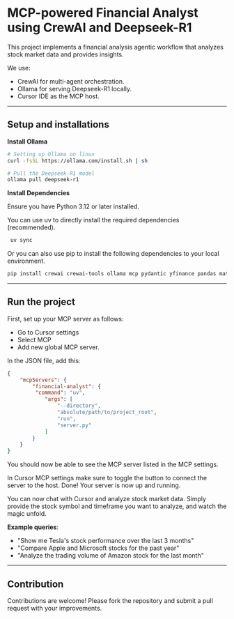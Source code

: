 # MCP-powered Financial Analyst using CrewAI and Deepseek-R1

This project implements a financial analysis agentic workflow that analyzes stock market data and provides insights.

We use:
- CrewAI for multi-agent orchestration.
- Ollama for serving Deepseek-R1 locally.
- Cursor IDE as the MCP host.

---
## Setup and installations

**Install Ollama**

```bash
# Setting up Ollama on linux
curl -fsSL https://ollama.com/install.sh | sh

# Pull the Deepseek-R1 model
ollama pull deepseek-r1
```

**Install Dependencies**

   Ensure you have Python 3.12 or later installed.

   You can use uv to directly install the required dependencies (recommended).
   ```bash
    uv sync
   ```

   Or you can also use pip to install the following dependencies to your local environment.
   ```bash
   pip install crewai crewai-tools ollama mcp pydantic yfinance pandas matplotlib
   ```

---

## Run the project

First, set up your MCP server as follows:
- Go to Cursor settings
- Select MCP 
- Add new global MCP server.

In the JSON file, add this:
```json
{
    "mcpServers": {
        "financial-analyst": {
         "command": "uv",
            "args": [
                "--directory",
                "absolute/path/to/project_root",
                "run",
                "server.py"
            ]
        }
    }
}
```

You should now be able to see the MCP server listed in the MCP settings.

In Cursor MCP settings make sure to toggle the button to connect the server to the host. Done! Your server is now up and running. 

You can now chat with Cursor and analyze stock market data. Simply provide the stock symbol and timeframe you want to analyze, and watch the magic unfold.

**Example queries**:
- "Show me Tesla's stock performance over the last 3 months"
- "Compare Apple and Microsoft stocks for the past year"
- "Analyze the trading volume of Amazon stock for the last month"

---

## Contribution

Contributions are welcome! Please fork the repository and submit a pull request with your improvements.
